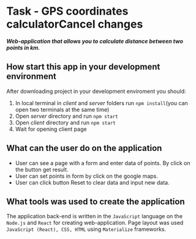 Task - GPS coordinates calculatorCancel changes
=====================
***Web-application that allows you to calculate distance between two points in km.***

How start this app in your development environment
-----------------------------------
After downloading project in your development enviroment you should:
1. In local terminal in *client* and *server* folders run `npm install`(you can open two terminals at the same time)
2. Open *server* directory and run `npm start`
3. Open *client* directory and run `npm start`
4. Wait for opening client page

What can the user do on the application
-----------------------------------
* User can see a page with a form and enter data of points. By click on the button get result.
* User can set points in form by click on the google maps.
* User can click button Reset to clear data and input new data.

What tools was used to create the application
-----------------------------------

The application back-end is written in the `JavaScript` language on the `Node.js` and `React` for creating web-application. Page layout was used `JavaScript (React), CSS, HTML` using `Materialize` frameworks.
